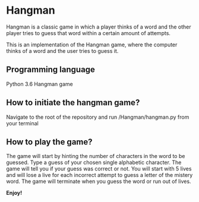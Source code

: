 # Hangman
Hangman is a classic game in which a player thinks of a word and the other player tries to guess that word within a certain amount of attempts.

This is an implementation of the Hangman game, where the computer thinks of a word and the user tries to guess it. 

## Programming language
Python 3.6 Hangman game

## How to initiate the hangman game?
Navigate to the root of the repository and run /Hangman/hangman.py from your terminal

## How to play the game?
The game will start by hinting the number of characters in the word to be guessed.
Type a guess of your chosen single alphabetic character. The game will tell you if your guess was correct or not.
You will start with 5 lives and will lose a live for each incorrect attempt to guess a letter of the mistery word.
The game will terminate when you guess the word or run out of lives.

**Enjoy!**
